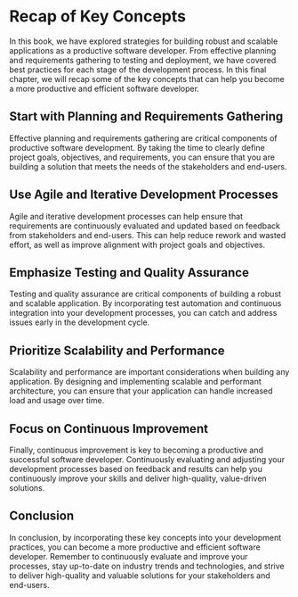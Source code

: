 Recap of Key Concepts
=============================================

In this book, we have explored strategies for building robust and scalable applications as a productive software developer. From effective planning and requirements gathering to testing and deployment, we have covered best practices for each stage of the development process. In this final chapter, we will recap some of the key concepts that can help you become a more productive and efficient software developer.

Start with Planning and Requirements Gathering
----------------------------------------------

Effective planning and requirements gathering are critical components of productive software development. By taking the time to clearly define project goals, objectives, and requirements, you can ensure that you are building a solution that meets the needs of the stakeholders and end-users.

Use Agile and Iterative Development Processes
---------------------------------------------

Agile and iterative development processes can help ensure that requirements are continuously evaluated and updated based on feedback from stakeholders and end-users. This can help reduce rework and wasted effort, as well as improve alignment with project goals and objectives.

Emphasize Testing and Quality Assurance
---------------------------------------

Testing and quality assurance are critical components of building a robust and scalable application. By incorporating test automation and continuous integration into your development processes, you can catch and address issues early in the development cycle.

Prioritize Scalability and Performance
--------------------------------------

Scalability and performance are important considerations when building any application. By designing and implementing scalable and performant architecture, you can ensure that your application can handle increased load and usage over time.

Focus on Continuous Improvement
-------------------------------

Finally, continuous improvement is key to becoming a productive and successful software developer. Continuously evaluating and adjusting your development processes based on feedback and results can help you continuously improve your skills and deliver high-quality, value-driven solutions.

Conclusion
----------

In conclusion, by incorporating these key concepts into your development practices, you can become a more productive and efficient software developer. Remember to continuously evaluate and improve your processes, stay up-to-date on industry trends and technologies, and strive to deliver high-quality and valuable solutions for your stakeholders and end-users.
